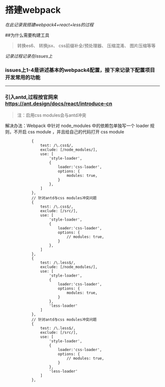 
# 搭建webpack
_在此记录我搭建webpack4+react+less的过程_

##为什么需要构建工具
>转换es6、
转换jsx、
css前缀补全/预处理器、
压缩混淆、
图片压缩等等



_记录过程记录在issues上_

### issues上1-4是讲述基本的webpack4配置，接下来记录下配置项目开发常用的功能

--------------------------------------------------------------------------------
### 引入antd,过程按官网来 <https://ant.design/docs/react/introduce-cn>

>注：启用css modules会与antd冲突

解决办法：Webpack 中针对 node_modules 中的依赖包单独写一个 loader 规则，不开启 css module ，并且给自己的代码打开 css module

```
            {
                test: /\.css$/,
                exclude: [/node_modules/],
                use: [
                    'style-loader',
                    {
                        loader:'css-loader',
                        options: {
                            modules: true,
                        }
                    },
                ]
            },
            // 针对antd与css modules冲突问题
            {
                test: /\.css$/,
                exclude: [/src/],
                use: [
                    'style-loader',
                    {
                        loader:'css-loader',
                        options: {
                            // modules: true,
                        }
                    },
                ]
            },
            {
                test: /\.less$/,
                exclude: [/node_modules/],
                use: [
                    'style-loader',
                    {
                        loader:'css-loader',
                        options: {
                            modules: true,
                        }
                    },
                    'less-loader'
                ]
            },
            // 针对antd与css modules冲突问题
            {
                test: /\.less$/,
                exclude: [/src/],
                use: [
                    'style-loader',
                    {
                        loader:'css-loader',
                        options: {
                            // modules: true,
                        }
                    },
                    'less-loader'
                ]
            },
```
